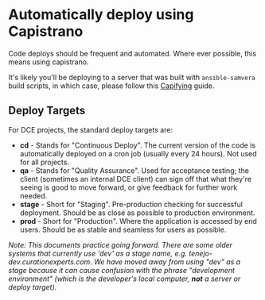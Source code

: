 # Automatically deploy using Capistrano

Code deploys should be frequent and automated. Where ever possible, this means using capistrano.

It's likely you'll be deploying to a server that was built with `ansible-samvera` build scripts, in which case, please follow this [Capifying](https://curationexperts.github.io/ansible-samvera/capification.html) guide.

## Deploy Targets
For DCE projects, the standard deploy targets are:
* **cd** -  Stands for "Continuous Deploy". The current version of the code is automatically deployed on a cron job (usually every 24 hours). Not used for all projects.
* **qa** - Stands for "Quality Assurance". Used for acceptance testing; the client (sometimes an internal DCE client) can sign off that what they're seeing is good to move forward, or give feedback for further work needed.
* **stage** - Short for "Staging". Pre-production checking for successful deployment. Should be as close as possible to production environment.
* **prod** - Short for "Production". Where the application is accessed by end users. Should be as stable and seamless for users as possible.

*Note: This documents practice going forward. There are some older systems that currently use 'dev' as a stage name, e.g. tenejo-dev.curationexperts.com. We have moved away from using "dev" as a stage because it can cause confusion with the phrase "development environment" (which is the developer's local computer, **not** a server or deploy target).*
